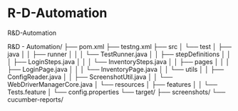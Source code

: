 # R-D-Automation
R&amp;D-Automation

R&D - Automation/
├── pom.xml
├── testng.xml
├── src
│   └── test
│       ├── java
│       │   ├── runner
│       │   │   └── TestRunner.java
│       │   ├── stepDefinitions
│       │   │   ├── LoginSteps.java
│       │   │   └── InventorySteps.java
│       │   ├── pages
│       │   │   ├── LoginPage.java
│       │   │   └── InventoryPage.java
│       │   └── utils
│       │       ├── ConfigReader.java
│       │       ├── ScreenshotUtil.java
│       │       └── WebDriverManagerCore.java
│       └── resources
│           ├── features
│           │   └── Tests.feature
│           └── config.properties
└── target/
    ├── screenshots/
    └── cucumber-reports/


